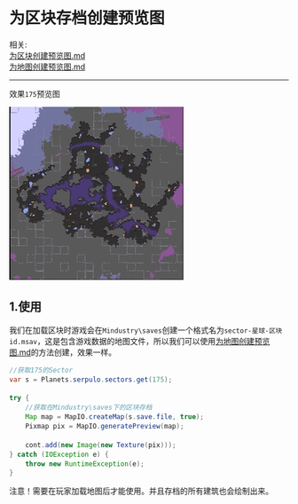 # 为区块存档创建预览图

相关:<br>
[为区块创建预览图.md](为区块创建预览图.md)<br>
[为地图创建预览图.md](为地图创建预览图.md)

***
效果`175`预览图

![](img/为区块存档创建预览图-175.png)

## 1.使用

我们在加载区块时游戏会在`Mindustry\saves`创建一个格式名为`sector-星球-区块id.msav`，这是包含游戏数据的地图文件，所以我们可以使用[为地图创建预览图.md](为地图创建预览图.md)的方法创建，效果一样。

```java 
//获取175的Sector
var s = Planets.serpulo.sectors.get(175);

try {
    //获取在Mindustry\saves下的区块存档
    Map map = MapIO.createMap(s.save.file, true);
    Pixmap pix = MapIO.generatePreview(map);

    cont.add(new Image(new Texture(pix)));
} catch (IOException e) {
    throw new RuntimeException(e);
}
```

注意！需要在玩家加载地图后才能使用。并且存档的所有建筑也会绘制出来。
